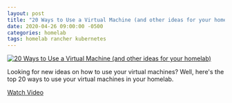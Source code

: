 ```yaml
---
layout: post
title: "20 Ways to Use a Virtual Machine (and other ideas for your homelab)"
date: 2020-04-26 09:00:00 -0500
categories: homelab
tags: homelab rancher kubernetes
---
```


[![20 Ways to Use a Virtual Machine (and other ideas for your homelab)](https://img.youtube.com/vi/SVQmzaSabEQ/0.jpg)](https://www.youtube.com/watch?v=SVQmzaSabEQ "20 Ways to Use a Virtual Machine (and other ideas for your homelab)")

Looking for new ideas on how to use your virtual machines?  Well, here's the top 20 ways to use your virtual machines in your homelab.


[Watch Video](https://www.youtube.com/watch?v=SVQmzaSabEQ)
